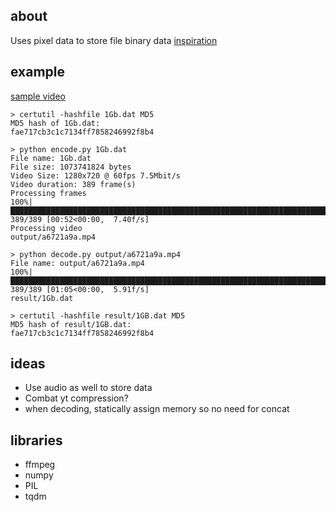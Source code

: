 ## about
Uses pixel data to store file binary data
[inspiration](https://youtu.be/_w6PCHutmb4)

## example
[sample video](https://youtu.be/zjfkkXb_CIE)
```console
> certutil -hashfile 1Gb.dat MD5
MD5 hash of 1Gb.dat:
fae717cb3c1c7134ff7858246992f8b4

> python encode.py 1Gb.dat
File name: 1Gb.dat
File size: 1073741824 bytes
Video Size: 1280x720 @ 60fps 7.5Mbit/s
Video duration: 389 frame(s)
Processing frames
100%|█████████████████████████████████████████████████████████████████████████████████████████████████████████████████████████████████████████████| 389/389 [00:52<00:00,  7.40f/s]
Processing video
output/a6721a9a.mp4

> python decode.py output/a6721a9a.mp4
File name: output/a6721a9a.mp4
100%|█████████████████████████████████████████████████████████████████████████████████████████████████████████████████████████████████████████████| 389/389 [01:05<00:00,  5.91f/s]
result/1Gb.dat

> certutil -hashfile result/1GB.dat MD5
MD5 hash of result/1GB.dat:
fae717cb3c1c7134ff7858246992f8b4
```

## ideas
- Use audio as well to store data
- Combat yt compression?
- when decoding, statically assign memory so no need for concat

## libraries
- ffmpeg
- numpy
- PIL
- tqdm
